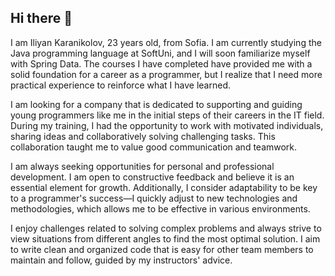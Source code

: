## Hi there 👋

I am Iliyan Karanikolov, 23 years old, from Sofia. I am currently studying the Java programming language at SoftUni, and I will soon familiarize myself with Spring Data. 
The courses I have completed have provided me with a solid foundation for a career as a programmer, but I realize that I need more practical experience to reinforce what I have learned.

I am looking for a company that is dedicated to supporting and guiding young programmers like me in the initial steps of their careers in the IT field. 
During my training, I had the opportunity to work with motivated individuals, sharing ideas and collaboratively solving challenging tasks. 
This collaboration taught me to value good communication and teamwork.

I am always seeking opportunities for personal and professional development. I am open to constructive feedback and believe it is an essential element for growth.
Additionally, I consider adaptability to be key to a programmer's success—I quickly adjust to new technologies and methodologies, which allows me to be effective in various environments.

I enjoy challenges related to solving complex problems and always strive to view situations from different angles to find the most optimal solution. 
I aim to write clean and organized code that is easy for other team members to maintain and follow, guided by my instructors' advice.
